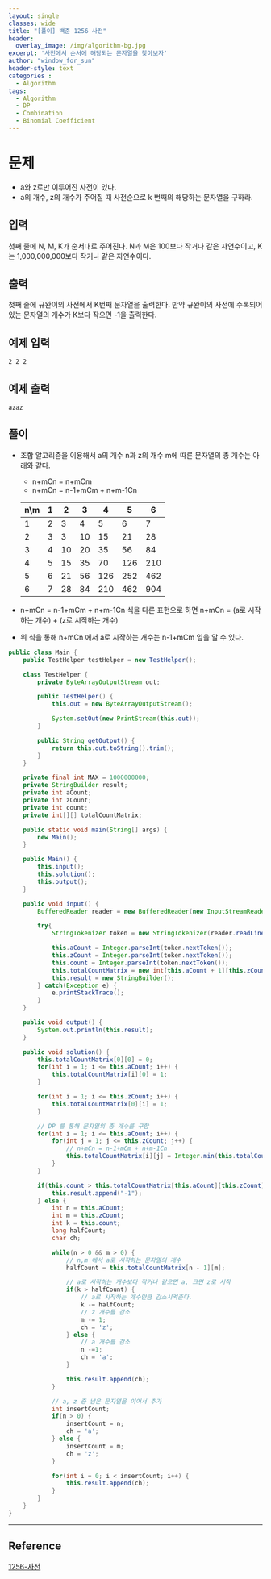 ```yaml
--- 
layout: single
classes: wide
title: "[풀이] 백준 1256 사전"
header:
  overlay_image: /img/algorithm-bg.jpg
excerpt: '사전에서 순서에 해당되는 문자열을 찾아보자'
author: "window_for_sun"
header-style: text
categories :
  - Algorithm
tags:
  - Algorithm
  - DP
  - Combination
  - Binomial Coefficient
---  
```


# 문제
- a와 z로만 이루어진 사전이 있다.
- a의 개수, z의 개수가 주어질 때 사전순으로 k 번째의 해당하는 문자열을 구하라.

## 입력
첫째 줄에 N, M, K가 순서대로 주어진다. N과 M은 100보다 작거나 같은 자연수이고, K는 1,000,000,000보다 작거나 같은 자연수이다.

## 출력
첫째 줄에 규완이의 사전에서 K번째 문자열을 출력한다. 만약 규완이의 사전에 수록되어 있는 문자열의 개수가 K보다 작으면 -1을 출력한다.

## 예제 입력

```
2 2 2
```  

## 예제 출력

```
azaz
```  

## 풀이
- 조합 알고리즘을 이용해서 a의 개수 n과 z의 개수 m에 따른 문자열의 총 개수는 아래와 같다.
	- n+mCn = n+mCm
	- n+mCn = n-1+mCm + n+m-1Cn

	n\m|1|2|3|4|5|6
	---|---|---|---|---|---|---
	1|2|3|4|5|6|7
	2|3|3|10|15|21|28 
	3|4|10|20|35|56|84
	4|5|15|35|70|126|210 
	5|6|21|56|126|252|462
	6|7|28|84|210|462|904

- n+mCn = n-1+mCm + n+m-1Cn 식을 다른 표현으로 하면 n+mCn = (a로 시작하는 개수) + (z로 시작하는 개수)
- 위 식을 통해 n+mCn 에서 a로 시작하는 개수는 n-1+mCm 임을 알 수 있다.

```java
public class Main {
    public TestHelper testHelper = new TestHelper();

    class TestHelper {
        private ByteArrayOutputStream out;

        public TestHelper() {
            this.out = new ByteArrayOutputStream();

            System.setOut(new PrintStream(this.out));
        }

        public String getOutput() {
            return this.out.toString().trim();
        }
    }

    private final int MAX = 1000000000;
    private StringBuilder result;
    private int aCount;
    private int zCount;
    private int count;
    private int[][] totalCountMatrix;

    public static void main(String[] args) {
        new Main();
    }

    public Main() {
        this.input();
        this.solution();
        this.output();
    }

    public void input() {
        BufferedReader reader = new BufferedReader(new InputStreamReader(System.in));

        try{
            StringTokenizer token = new StringTokenizer(reader.readLine(), " ");

            this.aCount = Integer.parseInt(token.nextToken());
            this.zCount = Integer.parseInt(token.nextToken());
            this.count = Integer.parseInt(token.nextToken());
            this.totalCountMatrix = new int[this.aCount + 1][this.zCount + 1];
            this.result = new StringBuilder();
        } catch(Exception e) {
            e.printStackTrace();
        }
    }

    public void output() {
        System.out.println(this.result);
    }

    public void solution() {
        this.totalCountMatrix[0][0] = 0;
        for(int i = 1; i <= this.aCount; i++) {
            this.totalCountMatrix[i][0] = 1;
        }

        for(int i = 1; i <= this.zCount; i++) {
            this.totalCountMatrix[0][i] = 1;
        }

        // DP 를 통해 문자열의 총 개수를 구함
        for(int i = 1; i <= this.aCount; i++) {
            for(int j = 1; j <= this.zCount; j++) {
            	// n+mCn = n-1+mCm + n+m-1Cn
                this.totalCountMatrix[i][j] = Integer.min(this.totalCountMatrix[i - 1][j] + this.totalCountMatrix[i][j - 1], MAX);
            }
        }

        if(this.count > this.totalCountMatrix[this.aCount][this.zCount]) {
            this.result.append("-1");
        } else {
            int n = this.aCount;
            int m = this.zCount;
            int k = this.count;
            long halfCount;
            char ch;

            while(n > 0 && m > 0) {
                // n,m 에서 a로 시작하는 문자열의 개수
                halfCount = this.totalCountMatrix[n - 1][m];

                // a로 시작하는 개수보다 작거나 같으면 a, 크면 z로 시작
                if(k > halfCount) {
                    // a로 시작하는 개수만큼 감소시켜준다.
                    k -= halfCount;
                    // z 개수를 감소
                    m -= 1;
                    ch = 'z';
                } else {
                    // a 개수를 감소
                    n -=1;
                    ch = 'a';
                }

                this.result.append(ch);
            }

            // a, z 중 남은 문자열을 이어서 추가
            int insertCount;
            if(n > 0) {
                insertCount = n;
                ch = 'a';
            } else {
                insertCount = m;
                ch = 'z';
            }

            for(int i = 0; i < insertCount; i++) {
                this.result.append(ch);
            }
        }
    }
}
```  

---
## Reference
[1256-사전](https://www.acmicpc.net/problem/1256)  
